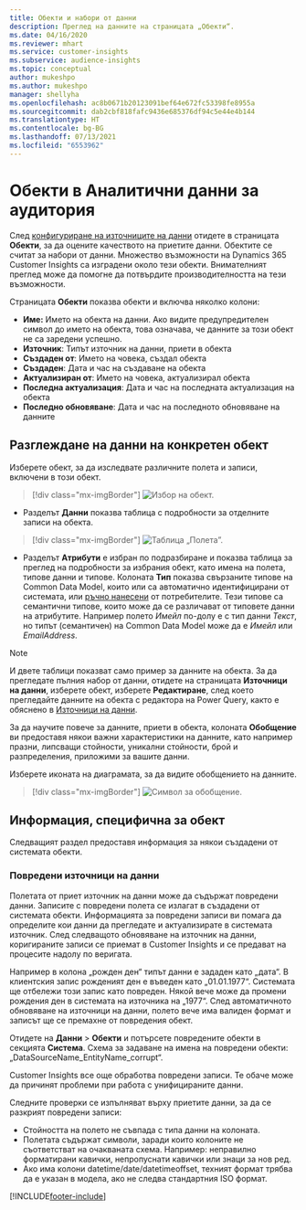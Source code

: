 ```yaml
---
title: Обекти и набори от данни
description: Преглед на данните на страницата „Обекти“.
ms.date: 04/16/2020
ms.reviewer: mhart
ms.service: customer-insights
ms.subservice: audience-insights
ms.topic: conceptual
author: mukeshpo
ms.author: mukeshpo
manager: shellyha
ms.openlocfilehash: ac8b0671b20123091bef64e672fc53398fe8955a
ms.sourcegitcommit: dab2cbf818fafc9436e685376df94c5e44e4b144
ms.translationtype: HT
ms.contentlocale: bg-BG
ms.lasthandoff: 07/13/2021
ms.locfileid: "6553962"
---
```

# <a name="entities-in-audience-insights"></a>Обекти в Аналитични данни за аудитория

След [конфигуриране на източниците на данни](data-sources.md) отидете в страницата **Обекти**, за да оцените качеството на приетите данни. Обектите се считат за набори от данни. Множество възможности на Dynamics 365 Customer Insights са изградени около тези обекти. Внимателният преглед може да помогне да потвърдите производителността на тези възможности.

Страницата **Обекти** показва обекти и включва няколко колони:

- **Име:** Името на обекта на данни. Ако видите предупредителен символ до името на обекта, това означава, че данните за този обект не са заредени успешно.
- **Източник**: Типът източник на данни, приети в обекта
- **Създаден от**: Името на човека, създал обекта
- **Създаден**: Дата и час на създаване на обекта
- **Актуализиран от**: Името на човека, актуализирал обекта
- **Последна актуализация**: Дата и час на последната актуализация на обекта
- **Последно обновяване**: Дата и час на последното обновяване на данните

## <a name="explore-a-specific-entitys-data"></a>Разглеждане на данни на конкретен обект

Изберете обект, за да изследвате различните полета и записи, включени в този обект.

> [!div class="mx-imgBorder"]
> ![Избор на обект.](media/data-manager-entities-data.png "Изберете обект")

- Разделът **Данни** показва таблица с подробности за отделните записи на обекта.

> [!div class="mx-imgBorder"]
> ![Таблица „Полета”.](media/data-manager-entities-fields.PNG "Таблица „Полета”")

- Разделът **Атрибути** е избран по подразбиране и показва таблица за преглед на подробности за избрания обект, като имена на полета, типове данни и типове. Колоната **Тип** показва свързаните типове на Common Data Model, които или са автоматично идентифицирани от системата, или [ръчно нанесени](map-entities.md) от потребителите. Тези типове са семантични типове, които може да се различават от типовете данни на атрибутите. Например полето *Имейл* по-долу е с тип данни *Текст*, но типът (семантичен) на Common Data Model може да е *Имейл* или *EmailAddress*.

> [!NOTE]
> И двете таблици показват само пример за данните на обекта. За да прегледате пълния набор от данни, отидете на страницата **Източници на данни**, изберете обект, изберете **Редактиране**, след което прегледайте данните на обекта с редактора на Power Query, както е обяснено в [Източници на данни](data-sources.md).

За да научите повече за данните, приети в обекта, колоната **Обобщение** ви предоставя някои важни характеристики на данните, като например празни, липсващи стойности, уникални стойности, брой и разпределения, приложими за вашите данни.

Изберете иконата на диаграмата, за да видите обобщението на данните.

> [!div class="mx-imgBorder"]
> ![Символ за обобщение.](media/data-manager-entities-summary.png "Таблица за обобщение на данни")

## <a name="entity-specific-information"></a>Информация, специфична за обект

Следващият раздел предоставя информация за някои създадени от системата обекти.

### <a name="corrupted-data-sources"></a>Повредени източници на данни

Полетата от приет източник на данни може да съдържат повредени данни. Записите с повредени полета се излагат в създадени от системата обекти. Информацията за повредени записи ви помага да определите кои данни да прегледате и актуализирате в системата източник. След следващото обновяване на източник на данни, коригираните записи се приемат в Customer Insights и се предават на процесите надолу по веригата. 

Например в колона „рожден ден“ типът данни е зададен като „дата“. В клиентския запис рожденият ден е въведен като „01.01.1977“. Системата ще отбележи този запис като повреден. Някой вече може да промени рождения ден в системата на източника на „1977“. След автоматичното обновяване на източници на данни, полето вече има валиден формат и записът ще се премахне от повредения обект. 

Отидете на **Данни** > **Обекти** и потърсете повредените обекти в секцията **Система**. Схема за задаване на имена на повредени обекти: „DataSourceName_EntityName_corrupt“.

Customer Insights все още обработва повредени записи. Те обаче може да причинят проблеми при работа с унифицираните данни.

Следните проверки се изпълняват върху приетите данни, за да се разкрият повредени записи: 

- Стойността на полето не съвпада с типа данни на колоната.
- Полетата съдържат символи, заради които колоните не съответстват на очакваната схема. Например: неправилно форматирани кавички, непропуснати кавички или знаци за нов ред.
- Ако има колони datetime/date/datetimeoffset, техният формат трябва да е указан в модела, ако не следва стандартния ISO формат.



[!INCLUDE[footer-include](../includes/footer-banner.md)]
